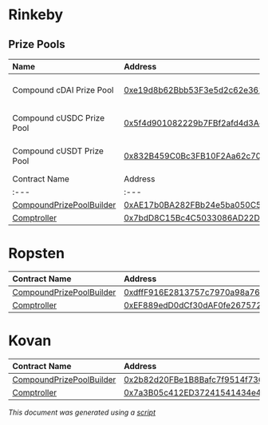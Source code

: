 # Rinkeby

## Prize Pools
| Name | Address | Artifact |
| :--- | :--- | :--- |
| Compound cDAI Prize Pool | [0xe19d8b62Bbb53F3e5d2c62e361240a6d3Ad4084F](https://rinkeby.etherscan.io/address/0xe19d8b62Bbb53F3e5d2c62e361240a6d3Ad4084F) | {% file src=".gitbook/assets/prizepoolabi.json" %} |
| Compound cUSDC Prize Pool | [0x5f4d901082229b7FBf2afd4d3Ac970De2eB2AB92](https://rinkeby.etherscan.io/address/0x5f4d901082229b7FBf2afd4d3Ac970De2eB2AB92) | [ABI]({% file src=".gitbook/assets/prizepoolabi.json" %}) |
| Compound cUSDT Prize Pool | [0x832B459C0Bc3FB10F2Aa62c70eDf5918085315c1](https://rinkeby.etherscan.io/address/0x832B459C0Bc3FB10F2Aa62c70eDf5918085315c1) | [ABI]({% file src=".gitbook/assets/prizepoolabi.json" %}) |
| Contract Name | Address | ABI |
| :--- | :--- | :--- |
| [CompoundPrizePoolBuilder](https://github.com/pooltogether/pooltogether-pool-contracts/tree/version-3/contracts/builders/CompoundPrizePoolBuilder.sol) | [0xAE17b0BA282FBb24e5ba050C56302c02D2CF6c31](https://rinkeby.etherscan.io/address/0xAE17b0BA282FBb24e5ba050C56302c02D2CF6c31) | [Artifact](https://github.com/pooltogether/pooltogether-pool-contracts/tree/version-3/deployments/rinkeby/CompoundPrizePoolBuilder.json) |
| [Comptroller](https://github.com/pooltogether/pooltogether-pool-contracts/tree/version-3/contracts/comptroller/Comptroller.sol) | [0x7bdD8C15Bc4C5033086AD22D240F5ab493B74CA5](https://rinkeby.etherscan.io/address/0x7bdD8C15Bc4C5033086AD22D240F5ab493B74CA5) | [Artifact](https://github.com/pooltogether/pooltogether-pool-contracts/tree/version-3/deployments/rinkeby/Comptroller.json) |

# Ropsten

| Contract Name | Address | ABI |
| :--- | :--- | :--- |
| [CompoundPrizePoolBuilder](https://github.com/pooltogether/pooltogether-pool-contracts/tree/version-3/contracts/builders/CompoundPrizePoolBuilder.sol) | [0xdffF916E2813757c7970a98a7668CFf73E03B1e6](https://ropsten.etherscan.io/address/0xdffF916E2813757c7970a98a7668CFf73E03B1e6) | [Artifact](https://github.com/pooltogether/pooltogether-pool-contracts/tree/version-3/deployments/ropsten/CompoundPrizePoolBuilder.json) |
| [Comptroller](https://github.com/pooltogether/pooltogether-pool-contracts/tree/version-3/contracts/comptroller/Comptroller.sol) | [0xEF889edD0dCf30dAF0fe2675723B221497A33961](https://ropsten.etherscan.io/address/0xEF889edD0dCf30dAF0fe2675723B221497A33961) | [Artifact](https://github.com/pooltogether/pooltogether-pool-contracts/tree/version-3/deployments/ropsten/Comptroller.json) |

# Kovan

| Contract Name | Address | ABI |
| :--- | :--- | :--- |
| [CompoundPrizePoolBuilder](https://github.com/pooltogether/pooltogether-pool-contracts/tree/version-3/contracts/builders/CompoundPrizePoolBuilder.sol) | [0x2b82d20FBe1B8Bafc7f9514f736224Df0b96fcfb](https://kovan.etherscan.io/address/0x2b82d20FBe1B8Bafc7f9514f736224Df0b96fcfb) | [Artifact](https://github.com/pooltogether/pooltogether-pool-contracts/tree/version-3/deployments/kovan/CompoundPrizePoolBuilder.json) |
| [Comptroller](https://github.com/pooltogether/pooltogether-pool-contracts/tree/version-3/contracts/comptroller/Comptroller.sol) | [0x7a3B05c412ED37241541434e41bC286e6319Ce6E](https://kovan.etherscan.io/address/0x7a3B05c412ED37241541434e41bC286e6319Ce6E) | [Artifact](https://github.com/pooltogether/pooltogether-pool-contracts/tree/version-3/deployments/kovan/Comptroller.json) |


*This document was generated using a [script](https://github.com/pooltogether/pooltogether-pool-contracts/tree/version-3scripts/generateDeploymentMarkdown.js)*

